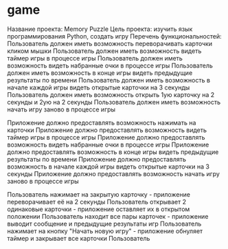# game
Название проекта: Memory Puzzle
Цель проекта: изучить язык программирования Python, создать игру
Перечень функциональностей:
Пользователь должен иметь возможность переворачивать карточки кликом мышки
Пользователь должен иметь возможность видеть таймер игры в процессе игры
Пользователь должен иметь возможность видеть набранные очки в процессе игры
Пользователь должен иметь возможность в конце игры видеть предыдущие результаты по времени
Пользователь должен иметь возможность в начале каждой игры видеть открытые карточки на 3 секунды
Пользователь должен иметь возможность открыть 1ую карточку на 2 секунды и 2ую на 2 секунды
Пользователь должен иметь возможность начать игру заново в процессе игры

  Приложение должно предоставлять возможность нажимать на карточки
  Приложение должно предоставлять возможность видеть таймер игры в процессе игры
  Приложение должно предоставлять возможность видеть набранные очки в процессе игры
  Приложение должно предоставлять возможность в конце игры видеть предыдущие результаты по времени
  Приложение должно предоставлять возможность в начале каждой игры видеть открытые карточки на 3 секунды
  Приложение должно предоставлять возможность начать игру заново в процессе игры

Пользователь нажимает на закрытую карточку - приложение переворачивает её на 2 секунды
Пользователь открывает 2 одинаковые карточки - приложение оставляет их в открытом положении 
Пользователь находит все пары карточек - приложение выводит сообщение и предыдущие результаты игр
Пользователь нажимает на кнопку "Начать новую игру" - приложение обнуляет таймер и закрывает все карточки
Пользователь 
